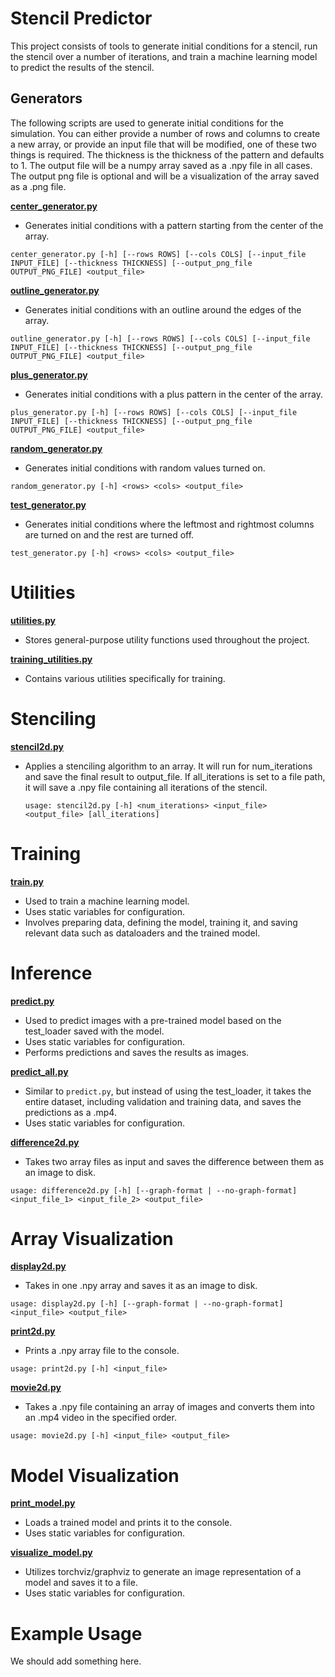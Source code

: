 # Stencil Predictor

This project consists of tools to generate initial conditions for a stencil, run the stencil over a number of
iterations, and train a machine learning model to predict the results of the stencil.

## Generators

The following scripts are used to generate initial conditions for the simulation.
You can either provide a number of rows and columns to create a new array, or provide an input file that will be
modified, one of these two things is required.
The thickness is the thickness of the pattern and defaults to 1.
The output file will be a numpy array saved as a .npy file in all cases.
The output png file is optional and will be a visualization of the array saved as a .png file.

**[center_generator.py](generators/center_generator.py)**

- Generates initial conditions with a pattern starting from the center of the array.

```
center_generator.py [-h] [--rows ROWS] [--cols COLS] [--input_file INPUT_FILE] [--thickness THICKNESS] [--output_png_file OUTPUT_PNG_FILE] <output_file>
```

**[outline_generator.py](generators/outline_generator.py)**

- Generates initial conditions with an outline around the edges of the array.

```
outline_generator.py [-h] [--rows ROWS] [--cols COLS] [--input_file INPUT_FILE] [--thickness THICKNESS] [--output_png_file OUTPUT_PNG_FILE] <output_file>
```

**[plus_generator.py](generators/plus_generator.py)**

- Generates initial conditions with a plus pattern in the center of the array.

```
plus_generator.py [-h] [--rows ROWS] [--cols COLS] [--input_file INPUT_FILE] [--thickness THICKNESS] [--output_png_file OUTPUT_PNG_FILE] <output_file>
```

**[random_generator.py](generators/random_generator.py)**

- Generates initial conditions with random values turned on.

```
random_generator.py [-h] <rows> <cols> <output_file>
```

**[test_generator.py](generators/test_generator.py)**

- Generates initial conditions where the leftmost and rightmost columns are turned on and the rest are turned off.

```
test_generator.py [-h] <rows> <cols> <output_file>
```

# Utilities

**[utilities.py](utilities.py)**

- Stores general-purpose utility functions used throughout the project.

**[training_utilities.py](training_utilities.py)**

- Contains various utilities specifically for training.

# Stenciling

**[stencil2d.py](stencil2d.py)**

- Applies a stenciling algorithm to an array.
  It will run for num_iterations and save the final result to output_file.
  If all_iterations is set to a file path, it will save a .npy file containing all iterations of the stencil.

   ```
   usage: stencil2d.py [-h] <num_iterations> <input_file> <output_file> [all_iterations]
   ```

# Training

**[train.py](train.py)**

- Used to train a machine learning model.
- Uses static variables for configuration.
- Involves preparing data, defining the model, training it, and saving relevant data such as dataloaders and the trained
  model.

# Inference

**[predict.py](predict.py)**

- Used to predict images with a pre-trained model based on the test_loader saved with the model.
- Uses static variables for configuration.
- Performs predictions and saves the results as images.

**[predict_all.py](predict_all.py)**

- Similar to `predict.py`, but instead of using the test_loader, it takes the entire dataset, including validation and
  training data, and saves the predictions as a .mp4.
- Uses static variables for configuration.

**[difference2d.py](difference2d.py)**

- Takes two array files as input and saves the difference between them as an image to disk.

```
usage: difference2d.py [-h] [--graph-format | --no-graph-format] <input_file_1> <input_file_2> <output_file>
```

# Array Visualization

**[display2d.py](display2d.py)**

- Takes in one .npy array and saves it as an image to disk.

```
usage: display2d.py [-h] [--graph-format | --no-graph-format] <input_file> <output_file>
```

**[print2d.py](print2d.py)**

- Prints a .npy array file to the console.

```
usage: print2d.py [-h] <input_file>
```

**[movie2d.py](movie2d.py)**

- Takes a .npy file containing an array of images and converts them into an .mp4 video in the specified order.

```
usage: movie2d.py [-h] <input_file> <output_file>
```

# Model Visualization

**[print_model.py](print_model.py)**

- Loads a trained model and prints it to the console.
- Uses static variables for configuration.

**[visualize_model.py](visualize_model.py)**

- Utilizes torchviz/graphviz to generate an image representation of a model and saves it to a file.
- Uses static variables for configuration.

# Example Usage

We should add something here.
